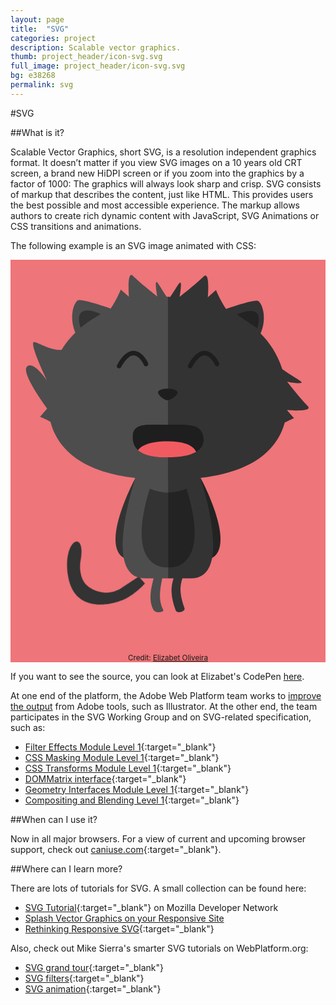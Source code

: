 ```yaml
---
layout: page
title:  "SVG"
categories: project
description: Scalable vector graphics.
thumb: project_header/icon-svg.svg
full_image: project_header/icon-svg.svg
bg: e38268
permalink: svg
---
```

#SVG

##What is it?

Scalable Vector Graphics, short SVG, is a resolution independent graphics format. It doesn’t matter if you view SVG images on a 10 years old CRT screen, a brand new HiDPI screen or if you zoom into the graphics by a factor of 1000: The graphics will always look sharp and crisp. SVG consists of markup that describes the content, just like HTML. This provides users the best possible and most accessible experience. The markup allows authors to create rich dynamic content with JavaScript, SVG Animations or CSS transitions and animations.

The following example is an SVG image animated with CSS:

<div id="cat">
  <style>
    #cat {
      background: #ee7579;
    }

    #cat {
      max-width: 300px;
      margin: 0 auto;
    }
    #innercat {
        -webkit-transform: rotate(0); 
        -webkit-transition: -webkit-transform 2s;
        -webkit-transform-origin: 50% 100%;
    }
    #innercat:hover {
        -webkit-transform: rotate(30deg);
    }

    #cauda {
      width: 72px;
      height: 79px;
      -webkit-animation: cauda 6s linear infinite;
      -webkit-transform-origin: 80% 80%;
    }

    @-webkit-keyframes cauda {
      0% {
        -webkit-transform: rotate(-10deg);
        transform: rotate(-10deg);
      }
      50% {
        -webkit-transform: rotate(30deg);
        transform: rotate(30deg);
      }
      100% {
        -webkit-transform: rotate(-10deg);
        transform: rotate(-10deg);
      }
    }
  </style>
  <svg id="innersvg" version="1.1" id="Layer_1" xmlns="http://www.w3.org/2000/svg" xmlns:xlink="http://www.w3.org/1999/xlink" x="0px" y="0px"
     viewBox="0 0 400 500" height="375px" width="100%" xml:space="preserve">
    <g id="innercat">
      <g id="cauda" width="72" height="79">
        <path id="cauda_in" fill="#333333" d="M164.7,376.7l6.2,9.9c0,0-15.1,13-33.7,16.8c-13.4,2.8-61.1,6.4-61.1-41.8
          s33.6-56.2,18.4-15.5c0,0-5.5,17.1,1.6,28.6s27.4,21.7,45.8,12.2L164.7,376.7z" width="72" height="79"/>
      </g>
      <g>
        <g>
          <path fill="#4D4D4D" d="M242.2,95L242.2,95l-0.1-0.1C242.1,94.9,242.1,95,242.2,95z"/>
          <path fill="#4D4D4D" d="M111.9,78.4L111.9,78.4C128.4,67.2,140,37.8,140,37.8l10.4,9.1c0,0-3-34.6,5.2-26.4s30.7,26,30.7,26
            s-4.1-21.9,0-17.8c4,4,20.8,38.6,53.5,64.5c-18.5-14.5-42.9-28.1-74-41.4C144.8,60.8,127,69.5,111.9,78.4z"/>
          <g>
            <path fill="#4D4D4D" d="M242,94.9c-0.8-0.6-1.5-1.2-2.2-1.7C240.5,93.7,241.3,94.3,242,94.9z"/>
            <path fill="#4D4D4D" d="M243.1,95.8c0.5-0.6,0.4-1.5-0.2-2l0,0c-0.7-0.6-1.5-1.2-2.2-1.8l0,0c0,0,0,0-0.1,0l0,0l0,0l0,0l0,0l0,0
              l0,0l0,0l0,0l0,0l0,0l0,0l0,0l0,0l0,0l0,0c-0.4-0.2-0.8-0.2-1.1-0.1l0,0l0,0l0,0l0,0l0,0l0,0l0,0l0,0l0,0l0,0l0,0l0,0l0,0l0,0
              l0,0l0,0l0,0c0,0,0,0-0.1,0l0,0l0,0l0,0l0,0l0,0l0,0l0,0l0,0l0,0l0,0l0,0l0,0l0,0l0,0l0,0l0,0l0,0l0,0l0,0c0,0,0,0,0,0.1l0,0
              c-0.2,0.3-0.3,0.6-0.3,1l0,0l0,0l0,0c0,0.4,0.2,0.7,0.5,0.9l0,0c0.1,0.1,0.2,0.2,0.3,0.3l0,0c0.6,0.5,1.3,1,1.9,1.5l0,0l0.9-1.1
              l-0.9,1.1c0.3,0.2,0.6,0.3,0.9,0.3l0,0C242.5,96.3,242.9,96.1,243.1,95.8L243.1,95.8z"/>
          </g>
        </g>
      </g>
      <g>
        <g>
          <path fill="#333333" d="M158.8,95.7L158.8,95.7l0.1-0.1C158.8,95.7,158.8,95.7,158.8,95.7z"/>
          <path fill="#333333" d="M289,79.2L289,79.2c-16.4-11.3-28.1-40.7-28.1-40.7l-10.4,9.1c0,0,3-34.6-5.2-26.4s-30.7,26-30.7,26
            s4.1-21.9,0-17.8c-4,4-20.8,38.6-53.5,64.5c18.5-14.5,42.9-28.1,74-41.4C256.1,61.5,274,70.2,289,79.2z"/>
          <g>
            <path fill="#333333" d="M158.9,95.6c0.8-0.6,1.5-1.2,2.2-1.7C160.4,94.5,159.6,95.1,158.9,95.6z"/>
            <path fill="#333333" d="M157.8,96.5c-0.5-0.6-0.4-1.5,0.2-2l0,0c0.7-0.6,1.5-1.2,2.2-1.8l0,0c0,0,0,0,0.1,0l0,0l0,0l0,0l0,0l0,0
              l0,0l0,0l0,0l0,0l0,0l0,0l0,0l0,0l0,0l0,0c0.4-0.2,0.8-0.2,1.1-0.1l0,0l0,0l0,0l0,0l0,0l0,0l0,0l0,0l0,0l0,0l0,0l0,0l0,0l0,0l0,0
              l0,0l0,0c0,0,0,0,0.1,0l0,0l0,0l0,0l0,0l0,0l0,0l0,0l0,0l0,0l0,0l0,0l0,0l0,0l0,0l0,0l0,0l0,0l0,0l0,0c0,0,0,0,0,0.1l0,0
              c0.2,0.3,0.3,0.6,0.3,1l0,0l0,0l0,0c0,0.4-0.2,0.7-0.5,0.9l0,0c-0.1,0.1-0.2,0.2-0.3,0.3l0,0c-0.6,0.5-1.3,1-1.9,1.5l0,0
              l-0.9-1.1l0.9,1.1c-0.3,0.2-0.6,0.3-0.9,0.3l0,0C158.5,97,158.1,96.9,157.8,96.5L157.8,96.5z"/>
          </g>
        </g>
      </g>
      <path fill="#232323" d="M241.2,276.8c0,0,54.5,100.7,3.9,105.1"/>
      <path fill="#333333" d="M158.7,276.8c0,0-54.5,100.7-3.9,105.1"/>
      <path fill="#333333" d="M199.4,276.8H241c0,0,43.8,128.4-12,127.7h-29.6"/>
      <path fill="#4D4D4D" d="M200.1,276.8h-41.3c0,0-43.8,128.4,12,127.7h29.4"/>
      <path fill="#333333" d="M265.1,65.2c0,0,43-15.3,48.9-13.1c5.8,2.2,13.9,25.5,0,48.2"/>
      <path fill="#232323" d="M287.7,69.5c0,0,36.5-17.5,25.5,17.5"/>
      <path fill="#333333" d="M199.3,278.6c5.2-0.7,161.4,11.2,151.9-109S199.3,47,199.3,47"/>
      <path fill="#4D4D4D" d="M134.8,64.4c0,0-43-15.3-48.9-13.1c-5.8,2.2-13.9,25.5,0,48.2"/>
      <path fill="#333333" d="M114.4,68.8c0,0-36.5-17.5-25.5,17.5"/>
      <path fill="#4D4D4D" d="M199.9,278.6c-5.2-0.7-161.4,11.2-151.9-109S199.9,47,199.9,47"/>
      <g>
        <g>
          <g>
            <defs>
              <path id="SVGID_1_" d="M245.2,228.4c0.4,15.3-18.4,22.6-46.5,22.6s-42.3-7.9-43.6-23.1c-1.8-21,15.3-18.7,43.4-18.7
                C226.5,209.2,244.6,207.4,245.2,228.4z"/>
            </defs>
            <clipPath id="SVGID_2_">
              <use xlink:href="#SVGID_1_"  overflow="visible"/>
            </clipPath>
            <path clip-path="url(#SVGID_2_)" fill="#1E1E1E" d="M245.2,228.4c0.4,15.3-18.4,22.6-46.5,22.6s-42.3-7.9-43.6-23.1
              c-1.8-21,15.3-18.7,43.4-18.7C226.5,209.2,244.6,207.4,245.2,228.4z"/>
          </g>
        </g>
        <g>
          <g>
            <defs>
              <path id="SVGID_3_" d="M245.2,228.4c0.4,15.3-18.4,22.6-46.5,22.6s-42.3-7.9-43.6-23.1c-1.8-21,15.3-18.7,43.4-18.7
                C226.5,209.2,244.6,207.4,245.2,228.4z"/>
            </defs>
            <clipPath id="SVGID_4_">
              <use xlink:href="#SVGID_3_"  overflow="visible"/>
            </clipPath>
            <path clip-path="url(#SVGID_4_)" fill="#F05B61" d="M159.4,250.1c-0.3-13.3,16-19.6,40.3-19.6s36.6,6.8,37.8,20
              c1.6,18.2-13.2,16.2-37.6,16.2C175.6,266.7,159.9,268.3,159.4,250.1z"/>
          </g>
        </g>
      </g>
      <path fill="#333333" d="M209.4,398c-2.5,6.3-4.6,12.7-4.9,19.5c-0.5,9.5,2,18.9,5.2,27.7c1.7,4.6,12.8,1.7,11.2-2.8
        c-2.9-8.1-5.3-16.6-5.1-25.2c0.2-6.3,2-12.3,4.4-18.1c2.2-5.5-8.1-5.3-9.8-1.1H209.4z"/>
      <path fill="#4D4D4D" d="M194.2,396.7c-2.9,15.4-8.3,33-0.3,47.8c1.3,2.4-3.7,2.9-4.9,3.1c-2.8,0.3-6.2-0.9-7.7-3.5
        c-8.5-15.7,0.2-35.5,3.4-52C185.1,389.9,194.8,393.4,194.2,396.7z"/>
      <path fill="#1E1E1E" d="M212.1,167.6c-2.7-5.2-22.5-5.5-24.6,0c-1.3,3.6,7.6,11,12.1,10.8C204.2,178.1,213.7,170.7,212.1,167.6z"/>
      <path fill="#1E1E1E" d="M230.5,136.4c3.4-6,6.5-9.9,9.2-12.1l0,0c2.7-2.3,4.9-2.9,6.8-2.9l0,0c3,0,5.9,2,8.3,4.7l0,0
        c2.4,2.7,4.1,5.8,4.6,7l0,0c0.2,0.3,0.2,0.5,0.2,0.5l0,0l0,0c0.6,1.4,2.3,2.1,3.8,1.5l0,0c1.4-0.6,2.1-2.3,1.5-3.8l0,0
        c-0.1-0.2-3.5-8.3-10.3-13l0,0c-2.3-1.5-5-2.7-8.2-2.7l0,0c-3.4,0-7,1.4-10.4,4.2l0,0c-3.5,2.9-7,7.3-10.5,13.8l0,0
        c-0.8,1.4-0.3,3.1,1.1,3.9l0,0c0.4,0.2,0.9,0.4,1.4,0.4l0,0C229,137.9,230,137.3,230.5,136.4L230.5,136.4z"/>
      <path fill="#1E1E1E" d="M140.3,136.4c3.4-6,6.5-9.9,9.2-12.1l0,0c2.7-2.3,4.9-2.9,6.8-2.9l0,0c3,0,5.9,2,8.3,4.7l0,0
        c2.4,2.7,4.1,5.8,4.6,7l0,0c0.2,0.3,0.2,0.5,0.2,0.5l0,0l0,0c0.6,1.4,2.3,2.1,3.8,1.5l0,0c1.4-0.6,2.1-2.3,1.5-3.8l0,0
        c-0.1-0.2-3.5-8.3-10.3-13l0,0c-2.3-1.5-5-2.7-8.2-2.7l0,0c-3.4,0-7,1.4-10.4,4.2l0,0c-3.5,2.9-7,7.3-10.5,13.8l0,0
        c-0.8,1.4-0.3,3.1,1.1,3.9l0,0c0.4,0.2,0.9,0.4,1.4,0.4l0,0C138.7,137.9,139.7,137.3,140.3,136.4L140.3,136.4z"/>
      <path fill="#333333" d="M176.8,290.6c0,0,9.5,4.4,23.3,5.1v94.9C200.1,390.6,143.9,397.1,176.8,290.6z"/>
      <path fill="#232323" d="M223.5,290.6c0,0-9.5,4.4-23.3,5.1v94.9C200.1,390.6,256.3,397.1,223.5,290.6z"/>
      <g>
        <g>
          <path fill="#4D4D4D" d="M94.8,97.2L94.8,97.2L94.8,97.2C94.7,97.3,94.7,97.2,94.8,97.2z"/>
          <path fill="#4D4D4D" d="M78.2,227.4L78.2,227.4C67,211,37.5,199.3,37.5,199.3l9.1-10.4c0,0-33.9-45.1-25.7-53.3
            c8.2-8.2,25.2,17.4,25.2,17.4s-21.1-44-17-48.2c4-4,37.9,27.3,63.8-5.3c-14.5,18.5-28.1,42.9-41.4,74
            C60.5,194.5,69.3,212.4,78.2,227.4z"/>
          <g>
            <path fill="#4D4D4D" d="M94.7,97.3c-0.6,0.8-1.2,1.5-1.7,2.2C93.5,98.8,94.1,98,94.7,97.3z"/>
            <path fill="#4D4D4D" d="M95.5,96.2c-0.6-0.5-1.5-0.4-2,0.2l0,0c-0.6,0.7-1.2,1.5-1.8,2.2l0,0c0,0,0,0,0,0.1l0,0l0,0l0,0l0,0l0,0
              l0,0l0,0l0,0l0,0l0,0l0,0l0,0l0,0l0,0l0,0c-0.2,0.4-0.2,0.8-0.1,1.1l0,0l0,0l0,0l0,0l0,0l0,0l0,0l0,0l0,0l0,0l0,0l0,0l0,0l0,0
              l0,0l0,0l0,0c0,0,0,0,0,0.1l0,0l0,0l0,0l0,0l0,0l0,0l0,0l0,0l0,0l0,0l0,0l0,0l0,0l0,0l0,0l0,0l0,0l0,0l0,0c0,0,0,0,0.1,0l0,0
              c0.3,0.2,0.6,0.3,1,0.3l0,0l0,0l0,0c0.4,0,0.7-0.2,0.9-0.5l0,0c0.1-0.1,0.2-0.2,0.3-0.3l0,0c0.5-0.6,1-1.3,1.5-1.9l0,0l-1.1-0.9
              l1.1,0.9c0.2-0.3,0.3-0.6,0.3-0.9l0,0C96.1,96.9,95.9,96.5,95.5,96.2L95.5,96.2z"/>
          </g>
        </g>
      </g>
      <g>
        <g>
          <path fill="#333333" d="M302.8,99.1L302.8,99.1l0.1,0.1C302.8,99.1,302.8,99.1,302.8,99.1z"/>
          <path fill="#333333" d="M319.3,229.3L319.3,229.3c11.3-16.4,40.7-28.1,40.7-28.1l-9.1-10.4c0,0,34.6,3,26.4-5.2s-26-30.7-26-30.7
            s21.9,4.1,17.8,0c-4-4-38.6-20.8-64.5-53.5c14.5,18.5,28.1,42.9,41.4,74C337,196.4,328.3,214.3,319.3,229.3z"/>
          <g>
            <path fill="#333333" d="M302.9,99.2c0.6,0.8,1.2,1.5,1.7,2.2C304,100.7,303.5,99.9,302.9,99.2z"/>
            <path fill="#333333" d="M302,98.1c0.6-0.5,1.5-0.4,2,0.2l0,0c0.6,0.7,1.2,1.5,1.8,2.2l0,0c0,0,0,0,0,0.1l0,0l0,0l0,0l0,0l0,0l0,0
              l0,0l0,0l0,0l0,0l0,0l0,0l0,0l0,0l0,0c0.2,0.4,0.2,0.8,0.1,1.1l0,0l0,0l0,0l0,0l0,0l0,0l0,0l0,0l0,0l0,0l0,0l0,0l0,0l0,0l0,0l0,0
              l0,0c0,0,0,0,0,0.1l0,0l0,0l0,0l0,0l0,0l0,0l0,0l0,0l0,0l0,0l0,0l0,0l0,0l0,0l0,0l0,0l0,0l0,0l0,0c0,0,0,0-0.1,0l0,0
              c-0.3,0.2-0.6,0.3-1,0.3l0,0l0,0l0,0c-0.4,0-0.7-0.2-0.9-0.5l0,0c-0.1-0.1-0.2-0.2-0.3-0.3l0,0c-0.5-0.6-1-1.3-1.5-1.9l0,0
              l1.1-0.9l-1.1,0.9c-0.2-0.3-0.3-0.6-0.3-0.9l0,0C301.5,98.8,301.6,98.4,302,98.1L302,98.1z"/>
          </g>
        </g>
      </g>
    </g>
  </svg>
  <center><small>Credit: <a href="http://codepen.io/miukimiu/">Elizabet Oliveira</a></small></center>
  </div><!-- /#cat-->

If you want to see the source, you can look at Elizabet's CodePen [here]("http://codepen.io/miukimiu/pen/Igouf").

At one end of the platform, the Adobe Web Platform team works to [improve the output](http://blogs.adobe.com/webplatform/2014/01/27/better-svg-for-a-better-web/) from Adobe tools, such as Illustrator. At the other end, the team participates in the SVG Working Group and on SVG-related specification, such as:

  * [Filter Effects Module Level 1](http://dev.w3.org/fxtf/filters/){:target="_blank"}
  * [CSS Masking Module Level 1](http://dev.w3.org/fxtf/css-masking-1/){:target="_blank"}
  * [CSS Transforms Module Level 1](http://dev.w3.org/csswg/css-transforms/){:target="_blank"}
  * [DOMMatrix interface](http://dev.w3.org/fxtf/matrix/){:target="_blank"}
  * [Geometry Interfaces Module Level 1](http://dev.w3.org/fxtf/geometry/){:target="_blank"}
  * [Compositing and Blending Level 1](http://dev.w3.org/fxtf/compositing-1/){:target="_blank"}

##When can I use it?

Now in all major browsers. For a view of current and upcoming browser support, check out [caniuse.com](http://caniuse.com/#search=svg){:target="_blank"}.

##Where can I learn more?

There are lots of tutorials for SVG. A small collection can be found here:

  * [SVG Tutorial](https://developer.mozilla.org/en-US/docs/Web/SVG/Tutorial){:target="_blank"} on Mozilla Developer Network
  * [Splash Vector Graphics on your Responsive Site](http://www.html5rocks.com/en/tutorials/svg/mobile_fundamentals/)
  * [Rethinking Responsive SVG](http://www.smashingmagazine.com/2014/03/05/rethinking-responsive-svg/){:target="_blank"}

Also, check out Mike Sierra's smarter SVG tutorials on WebPlatform.org:

  * [SVG grand tour](http://docs.webplatform.org/wiki/svg/tutorials/smarter_svg_overview){:target="_blank"}
  * [SVG filters](http://docs.webplatform.org/wiki/svg/tutorials/smarter_svg_filters){:target="_blank"}
  * [SVG animation](http://docs.webplatform.org/wiki/svg/tutorials/smarter_svg_animation){:target="_blank"}